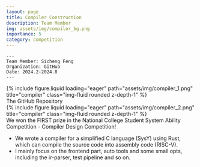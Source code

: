 ```yaml
---
layout: page
title: Compiler Construction
description: Team Member
img: assets/img/compiler_bg.png
importance: 5
category: competition
---
```


    ---
    Team Member: Sicheng Feng
    Organization: GitHub
    Date: 2024.2-2024.8
    ---


<div class="row">
    <div class="col-sm mt-3 mt-md-0">
        {% include figure.liquid loading="eager" path="assets/img/compiler_1.png" title="compiler" class="img-fluid rounded z-depth-1" %}
    </div>
</div>
<div class="caption">
    The GitHub Repository
</div>

<div class="row">
    <div class="col-sm mt-3 mt-md-0">
        {% include figure.liquid loading="eager" path="assets/img/compiler_2.png" title="compiler" class="img-fluid rounded z-depth-1" %}
    </div>
</div>
<div class="caption">
    We won the FIRST prize in the National College Student System Ability Competition - Compiler Design Competition!
</div>

- We wrote a compiler for a simplified C language (SysY) using Rust, which can compile the source code into assembly code (RISC-V).
- I mainly focus on the frontend part, auto tools and some small opts, including the ir-parser, test pipeline and so on.
